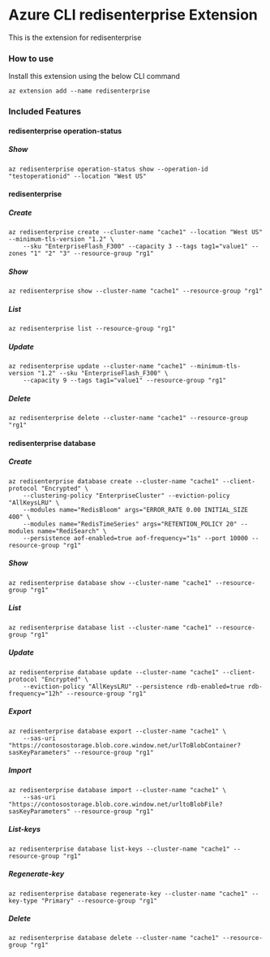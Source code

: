 # Azure CLI redisenterprise Extension #
This is the extension for redisenterprise

### How to use ###
Install this extension using the below CLI command
```
az extension add --name redisenterprise
```

### Included Features ###
#### redisenterprise operation-status ####
##### Show #####
```
az redisenterprise operation-status show --operation-id "testoperationid" --location "West US"
```
#### redisenterprise ####
##### Create #####
```
az redisenterprise create --cluster-name "cache1" --location "West US" --minimum-tls-version "1.2" \
    --sku "EnterpriseFlash_F300" --capacity 3 --tags tag1="value1" --zones "1" "2" "3" --resource-group "rg1" 
```
##### Show #####
```
az redisenterprise show --cluster-name "cache1" --resource-group "rg1"
```
##### List #####
```
az redisenterprise list --resource-group "rg1"
```
##### Update #####
```
az redisenterprise update --cluster-name "cache1" --minimum-tls-version "1.2" --sku "EnterpriseFlash_F300" \
    --capacity 9 --tags tag1="value1" --resource-group "rg1" 
```
##### Delete #####
```
az redisenterprise delete --cluster-name "cache1" --resource-group "rg1"
```
#### redisenterprise database ####
##### Create #####
```
az redisenterprise database create --cluster-name "cache1" --client-protocol "Encrypted" \
    --clustering-policy "EnterpriseCluster" --eviction-policy "AllKeysLRU" \
    --modules name="RedisBloom" args="ERROR_RATE 0.00 INITIAL_SIZE 400" \
    --modules name="RedisTimeSeries" args="RETENTION_POLICY 20" --modules name="RediSearch" \
    --persistence aof-enabled=true aof-frequency="1s" --port 10000 --resource-group "rg1" 
```
##### Show #####
```
az redisenterprise database show --cluster-name "cache1" --resource-group "rg1"
```
##### List #####
```
az redisenterprise database list --cluster-name "cache1" --resource-group "rg1"
```
##### Update #####
```
az redisenterprise database update --cluster-name "cache1" --client-protocol "Encrypted" \
    --eviction-policy "AllKeysLRU" --persistence rdb-enabled=true rdb-frequency="12h" --resource-group "rg1" 
```
##### Export #####
```
az redisenterprise database export --cluster-name "cache1" \
    --sas-uri "https://contosostorage.blob.core.window.net/urlToBlobContainer?sasKeyParameters" --resource-group "rg1" 
```
##### Import #####
```
az redisenterprise database import --cluster-name "cache1" \
    --sas-uri "https://contosostorage.blob.core.window.net/urltoBlobFile?sasKeyParameters" --resource-group "rg1" 
```
##### List-keys #####
```
az redisenterprise database list-keys --cluster-name "cache1" --resource-group "rg1"
```
##### Regenerate-key #####
```
az redisenterprise database regenerate-key --cluster-name "cache1" --key-type "Primary" --resource-group "rg1"
```
##### Delete #####
```
az redisenterprise database delete --cluster-name "cache1" --resource-group "rg1"
```